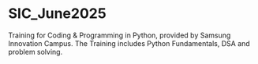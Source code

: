 # SIC_June2025
Training for Coding &amp; Programming in Python, provided by Samsung Innovation Campus. The Training includes Python Fundamentals, DSA and problem solving.
